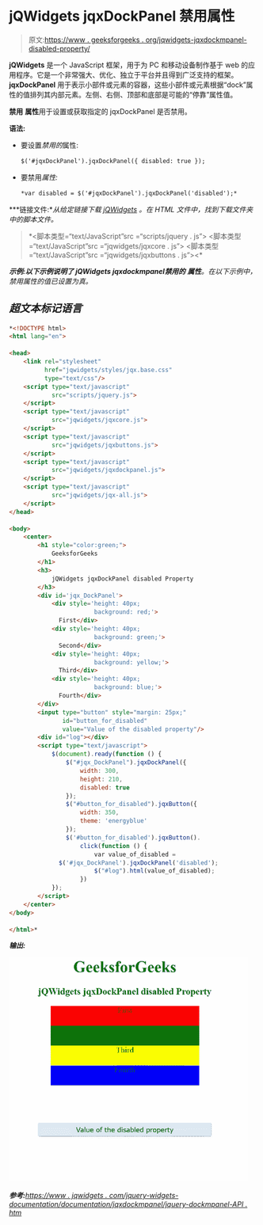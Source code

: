 # jQWidgets jqxDockPanel 禁用属性

> 原文:[https://www . geeksforgeeks . org/jqwidgets-jqxdockmpanel-disabled-property/](https://www.geeksforgeeks.org/jqwidgets-jqxdockpanel-disabled-property/)

**jQWidgets** 是一个 JavaScript 框架，用于为 PC 和移动设备制作基于 web 的应用程序。它是一个非常强大、优化、独立于平台并且得到广泛支持的框架。 **jqxDockPanel** 用于表示小部件或元素的容器，这些小部件或元素根据“dock”属性的值排列其内部元素。左侧、右侧、顶部和底部是可能的“停靠”属性值。

**禁用** **属性**用于设置或获取指定的 jqxDockPanel 是否禁用。

**语法:**

*   要设置*禁用的*属性:

    ```html
    $('#jqxDockPanel').jqxDockPanel({ disabled: true });  
    ```

*   要禁用*属性:*

    ```html
    *var disabled = $('#jqxDockPanel').jqxDockPanel('disabled');*
    ```

***链接文件:**从给定链接下载 [jQWidgets](https://www.jqwidgets.com/download/) 。在 HTML 文件中，找到下载文件夹中的脚本文件。*

> <link rel="”stylesheet”" href="”jqwidgets/styles/jqx.base.css”" type="”text/css”"> *<脚本类型=“text/JavaScript”src =“scripts/jquery . js”></script>
> <脚本类型=“text/JavaScript”src =“jqwidgets/jqxcore . js”></script>
> <脚本类型=“text/JavaScript”src =“jqwidgets/jqxbuttons . js”><*

***示例:**以下示例说明了 jQWidgets jqxdockmpanel**禁用的** **属性**。在以下示例中，*禁用*属性的值已设置为真。*

## *超文本标记语言*

```html
*<!DOCTYPE html>
<html lang="en">

<head>
    <link rel="stylesheet"
          href="jqwidgets/styles/jqx.base.css"
          type="text/css"/>
    <script type="text/javascript" 
            src="scripts/jquery.js">
    </script>
    <script type="text/javascript" 
            src="jqwidgets/jqxcore.js">
    </script>
    <script type="text/javascript" 
            src="jqwidgets/jqxbuttons.js">
    </script>
    <script type="text/javascript" 
            src="jqwidgets/jqxdockpanel.js">
    </script>
    <script type="text/javascript" 
            src="jqwidgets/jqx-all.js">
    </script>
</head>

<body>
    <center>
        <h1 style="color:green;">
            GeeksforGeeks
        </h1>
        <h3>
            jQWidgets jqxDockPanel disabled Property
        </h3>
        <div id='jqx_DockPanel'>
            <div style='height: 40px; 
                        background: red;'>
              First</div>
            <div style='height: 40px; 
                        background: green;'>
              Second</div>
            <div style='height: 40px; 
                        background: yellow;'>
              Third</div>
            <div style='height: 40px; 
                        background: blue;'>
              Fourth</div>
        </div>
        <input type="button" style="margin: 25px;" 
               id="button_for_disabled"
               value="Value of the disabled property"/>
        <div id="log"></div>
        <script type="text/javascript">
            $(document).ready(function () {
                $("#jqx_DockPanel").jqxDockPanel({
                    width: 300,
                    height: 210,
                    disabled: true
                });
                $("#button_for_disabled").jqxButton({
                    width: 350,
                    theme: 'energyblue'
                });
                $('#button_for_disabled').jqxButton().
                    click(function () {
                        var value_of_disabled =
              $('#jqx_DockPanel').jqxDockPanel('disabled');
                        $("#log").html(value_of_disabled);
                    })
            });
        </script>
    </center>
</body>

</html>*
```

***输出:***

*![](img/eb28e5d7103a229367fa0f219165504b.png)*

***参考:**[https://www . jqwidgets . com/jquery-widgets-documentation/documentation/jqxdockmpanel/jquery-dockmpanel-API . htm](https://www.jqwidgets.com/jquery-widgets-documentation/documentation/jqxdockpanel/jquery-dockpanel-api.htm)*